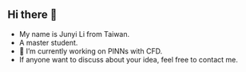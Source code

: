 ## Hi there 👋
- My name is Junyi Li from Taiwan.
- A master student.
- 🔭 I’m currently working on PINNs with CFD.
- If anyone want to discuss about your idea, feel free to contact me.

<!--
**latteine1217/latteine1217** is a ✨ _special_ ✨ repository because its `README.md` (this file) appears on your GitHub profile.

Here are some ideas to get you started:

- 🔭 I’m currently working on ...
- 🌱 I’m currently learning ...
- 👯 I’m looking to collaborate on ...
- 🤔 I’m looking for help with ...
- 💬 Ask me about ...
- 📫 How to reach me: ...
- 😄 Pronouns: ...
- ⚡ Fun fact: ...
-->
